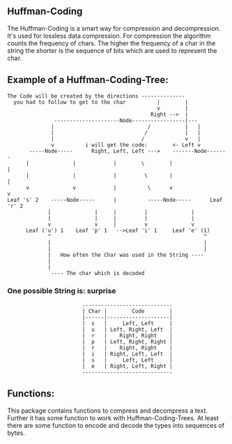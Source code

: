 ## Huffman-Coding

The Huffman-Coding is a smart way for compression and decompression.
It's used for lossless data compression.
For compression the algorithm counts the frequency of chars.
The higher the frequency of a char in the string the shorter is the sequence of bits which are used to represent the char.

## Example of a Huffman-Coding-Tree:
```
The Code will be created by the directions --------------
  you had to follow to get to the char          |        |
                                                v        |
                                              Right -->  |
               ---------------------Node-----------------|---
              |                              /           |   |
              |                             /            |   |
              |                            /             v   |
              v          i will get the code:        <- Left v
       -----Node-----      Right, Left, Left --->    -------Node-------
      |              |            |        \        |                  |
      |              |            |         \       |                  |
      v              v            |          \      v                  v
Leaf 's' 2    -----Node-----      |          -----Node-----      Leaf 'r' 2
             |              |     |         |              |
             |              |     |         |              |
             v              v     |         v              v
      Leaf ('u') 1    Leaf 'p' 1   -->Leaf 'i' 1     Leaf 'e' (1)
             ^                                                 ^
             |                                                 |
             |                                                 |
             |   How often the Char was used in the String ----
             |
             |
              ---- The char which is decoded
```

### One possible String is: surprise

```
                        -----------------------------
                        | Char |        Code        |
                        |------|--------------------|
                        |  s   |     Left, Left     |
                        |  u   | Left, Right, Left  |
                        |  r   |    Right, Right    |
                        |  p   | Left, Right, Right |
                        |  r   |    Right, Right    |
                        |  i   | Right, Left, Left  |
                        |  s   |     Left, Left     |
                        |  e   | Right, Left, Right |
                        -----------------------------
```

## Functions:

This package contains functions to compress and decompress a text.
Further it has some function to work with Huffman-Coding-Trees.
At least there are some function to encode and decode the types into sequences of bytes.